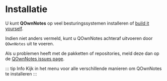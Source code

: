 # Installatie

U kunt **QOwnNotes** op veel besturingssystemen installeren of [build it yourself](building.md).

Indien niet anders vermeld, kunt u QOwnNotes achteraf uitvoeren door `QOwnNotes` uit te voeren.

Als u problemen heeft met de pakketten of repositories, meld deze dan op de [QOwnNotes issues page](https://github.com/pbek/QOwnNotes/issues).

::: tip Info
Kijk in het menu voor alle verschillende manieren om QOwnNotes te installeren
:::


